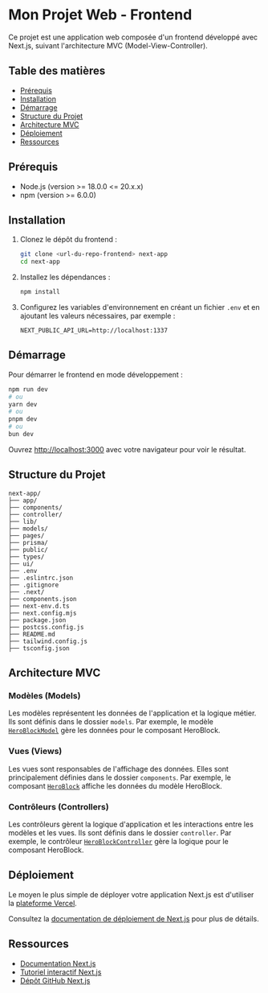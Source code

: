 # Mon Projet Web - Frontend

Ce projet est une application web composée d'un frontend développé avec Next.js, suivant l'architecture MVC (Model-View-Controller).

## Table des matières

- [Prérequis](#prérequis)
- [Installation](#installation)
- [Démarrage](#démarrage)
- [Structure du Projet](#structure-du-projet)
- [Architecture MVC](#architecture-mvc)
- [Déploiement](#déploiement)
- [Ressources](#ressources)

## Prérequis

- Node.js (version >= 18.0.0 <= 20.x.x)
- npm (version >= 6.0.0)

## Installation

1. Clonez le dépôt du frontend :

   ```bash
   git clone <url-du-repo-frontend> next-app
   cd next-app
   ```

2. Installez les dépendances :

   ```bash
   npm install
   ```

3. Configurez les variables d'environnement en créant un fichier `.env` et en ajoutant les valeurs nécessaires, par exemple :

   ```env
   NEXT_PUBLIC_API_URL=http://localhost:1337
   ```

## Démarrage

Pour démarrer le frontend en mode développement :

```bash
npm run dev
# ou
yarn dev
# ou
pnpm dev
# ou
bun dev
```

Ouvrez [http://localhost:3000](http://localhost:3000) avec votre navigateur pour voir le résultat.

## Structure du Projet

```
next-app/
├── app/
├── components/
├── controller/
├── lib/
├── models/
├── pages/
├── prisma/
├── public/
├── types/
├── ui/
├── .env
├── .eslintrc.json
├── .gitignore
├── .next/
├── components.json
├── next-env.d.ts
├── next.config.mjs
├── package.json
├── postcss.config.js
├── README.md
├── tailwind.config.js
├── tsconfig.json
```

## Architecture MVC

### Modèles (Models)

Les modèles représentent les données de l'application et la logique métier. Ils sont définis dans le dossier `models`. Par exemple, le modèle [`HeroBlockModel`](command:_github.copilot.openSymbolInFile?%5B%7B%22scheme%22%3A%22file%22%2C%22authority%22%3A%22%22%2C%22path%22%3A%22%2FUsers%2Fgabriellebaquie%2FMSPR-nation-sound%2Fnext-app%2Fmodels%2FHeroBlockModel.ts%22%2C%22query%22%3A%22%22%2C%22fragment%22%3A%22%22%7D%2C%22HeroBlockModel%22%5D "/Users/gabriellebaquie/MSPR-nation-sound/next-app/models/HeroBlockModel.ts") gère les données pour le composant HeroBlock.

### Vues (Views)

Les vues sont responsables de l'affichage des données. Elles sont principalement définies dans le dossier `components`. Par exemple, le composant [`HeroBlock`](command:_github.copilot.openSymbolInFile?%5B%7B%22scheme%22%3A%22file%22%2C%22authority%22%3A%22%22%2C%22path%22%3A%22%2FUsers%2Fgabriellebaquie%2FMSPR-nation-sound%2Fnext-app%2Fcomponents%2FHeroBlock.tsx%22%2C%22query%22%3A%22%22%2C%22fragment%22%3A%22%22%7D%2C%22HeroBlock%22%5D "/Users/gabriellebaquie/MSPR-nation-sound/next-app/components/HeroBlock.tsx") affiche les données du modèle HeroBlock.

### Contrôleurs (Controllers)

Les contrôleurs gèrent la logique d'application et les interactions entre les modèles et les vues. Ils sont définis dans le dossier `controller`. Par exemple, le contrôleur [`HeroBlockController`](command:_github.copilot.openSymbolInFile?%5B%7B%22scheme%22%3A%22file%22%2C%22authority%22%3A%22%22%2C%22path%22%3A%22%2FUsers%2Fgabriellebaquie%2FMSPR-nation-sound%2Fnext-app%2Fcontroller%2FHeroBlockController.ts%22%2C%22query%22%3A%22%22%2C%22fragment%22%3A%22%22%7D%2C%22HeroBlockController%22%5D "/Users/gabriellebaquie/MSPR-nation-sound/next-app/controller/HeroBlockController.ts") gère la logique pour le composant HeroBlock.

## Déploiement

Le moyen le plus simple de déployer votre application Next.js est d'utiliser la [plateforme Vercel](https://vercel.com/new?utm_medium=default-template&filter=next.js&utm_source=create-next-app&utm_campaign=create-next-app-readme).

Consultez la [documentation de déploiement de Next.js](https://nextjs.org/docs/deployment) pour plus de détails.

## Ressources

- [Documentation Next.js](https://nextjs.org/docs)
- [Tutoriel interactif Next.js](https://nextjs.org/learn)
- [Dépôt GitHub Next.js](https://github.com/vercel/next.js)
